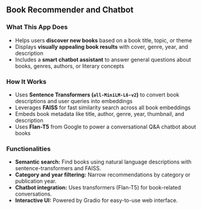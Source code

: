 ## Book Recommender and Chatbot

### What This App Does
- Helps users **discover new books** based on a book title, topic, or theme
- Displays **visually appealing book results** with cover, genre, year, and description
- Includes a **smart chatbot assistant** to answer general questions about books, genres, authors, or literary concepts

### How It Works
- Uses **Sentence Transformers (`all-MiniLM-L6-v2`)** to convert book descriptions and user queries into embeddings
- Leverages **FAISS** for fast similarity search across all book embeddings
- Embeds book metadata like title, author, genre, year, thumbnail, and description
- Uses **Flan-T5** from Google to power a conversational Q&A chatbot about books

### Functionalities
- **Semantic search:** Find books using natural language descriptions with sentence-transformers and FAISS.
- **Category and year filtering:** Narrow recommendations by category or publication year.
- **Chatbot integration:** Uses transformers (Flan-T5) for book-related conversations.
- **Interactive UI:** Powered by Gradio for easy-to-use web interface.
